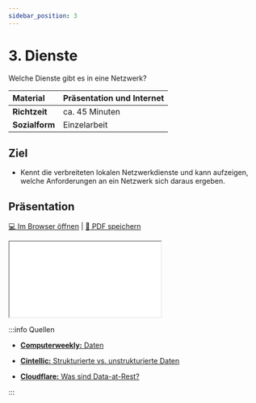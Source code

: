 ```yaml
---
sidebar_position: 3
---
```


# 3. Dienste

Welche Dienste gibt es in eine Netzwerk?

| **Material**   | Präsentation und Internet                     |
| :------------- | :-------------------------------------------- |
| **Richtzeit**  | ca. 45 Minuten                                |
| **Sozialform** | Einzelarbeit                                  |

## Ziel

* Kennt die verbreiteten lokalen Netzwerkdienste und kann aufzeigen, welche Anforderungen an ein Netzwerk sich daraus ergeben.

## Präsentation

[:computer: Im Browser öffnen](pathname:///slides/10_grundlagen/03_dienste) | [:floppy_disk: PDF speichern](pathname:///slides/10_grundlagen/03_dienste)

<iframe src="/bbzbl-modul-117/slides/10_grundlagen/03_dienste"></iframe>

:::info Quellen

- [**Computerweekly:** Daten](https://www.computerweekly.com/de/definition/Daten)

- [**Cintellic:** Strukturierte vs. unstrukturierte Daten](https://www.cintellic.com/wiki/strukturierte-vs-unstrukturierte-daten/)

- [**Cloudflare:** Was sind Data-at-Rest?](https://www.cloudflare.com/de-de/learning/security/glossary/data-at-rest/#:~:text=Data%2Dat%2DRest%20steht%20im,von%20einem%20Softwareprogramm%20verwendet%20werden)

:::
